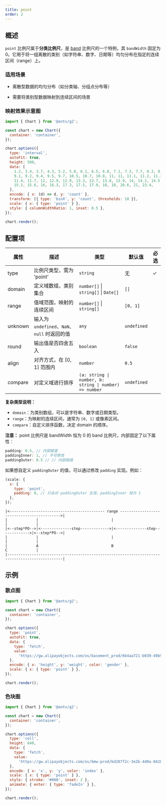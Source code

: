 ```yaml
---
title: point
order: 2
---
```


## 概述

`point` 比例尺属于**分类比例尺**，是 [band](/manual/core/scale/band) 比例尺的一个特例，其 `bandWidth` 固定为 0。它用于将一组离散的类别（如字符串、数字、日期等）均匀分布在指定的连续区间（range）上。

### 适用场景

- 离散型数据的均匀分布（如分类轴、分组点分布等）

- 需要将类别型数据映射到连续区间的场景

### 映射效果示意图

```js | ob { inject: true }
import { Chart } from '@antv/g2';

const chart = new Chart({
  container: 'container',
});

chart.options({
  type: 'interval',
  autoFit: true,
  height: 500,
  data: [
    1.2, 3.4, 3.7, 4.3, 5.2, 5.8, 6.1, 6.5, 6.8, 7.1, 7.3, 7.7, 8.3, 8.6, 8.8,
    9.1, 9.2, 9.4, 9.5, 9.7, 10.5, 10.7, 10.8, 11, 11, 11.1, 11.2, 11.3, 11.4,
    11.4, 11.7, 12, 12.9, 12.9, 13.3, 13.7, 13.8, 13.9, 14, 14.2, 14.5, 15,
    15.2, 15.6, 16, 16.3, 17.3, 17.5, 17.9, 18, 18, 20.6, 21, 23.4,
  ],
  encode: { x: (d) => d, y: 'count' },
  transform: [{ type: 'binX', y: 'count', thresholds: 10 }],
  scale: { x: { type: 'point' } },
  style: { columnWidthRatio: 1, inset: 0.5 },
});

chart.render();
```

## 配置项

| 属性    | 描述                                         | 类型                                                   | 默认值      | 必选 |
| ------- | -------------------------------------------- | ------------------------------------------------------ | ----------- | ---- |
| type    | 比例尺类型，需为 'point'                     | `string`                                               | 无          | ✓    |
| domain  | 定义域数组，类别集合                         | `number[]` \| `string[]` \| `Date[]`                   | `[]`        |      |
| range   | 值域范围，映射的连续区间                     | `number[]` \| `string[]`                               | `[0, 1]`    |      |
| unknown | 输入为 `undefined`、`NaN`、`null` 时返回的值 | `any`                                                  | `undefined` |      |
| round   | 输出值是否四舍五入                           | `boolean`                                              | `false`     |      |
| align   | 对齐方式，在 [0, 1] 范围内                   | `number`                                               | `0.5`       |      |
| compare | 对定义域进行排序                             | `(a: string \| number, b: string \| number) => number` | `undefined` |      |

**复杂类型说明：**

- `domain`：为类别数组，可以是字符串、数字或日期类型。
- `range`：为映射的连续区间，通常为 `[0, 1]` 或像素区间。
- `compare`：自定义排序函数，决定 domain 的顺序。

**注意：** point 比例尺是 bandWidth 恒为 0 的 band 比例尺，内部固定了以下属性：

```js
padding: 0.5, // 内部赋值
paddingInner: 1, // 不可修改
paddingOuter: 0.5 // // 内部赋值
```

如果想自定义 `paddingOuter` 的值，可以通过修改 `padding` 实现。例如：

```js
(scale: {
  x: {
    type: 'point',
    padding: 0, // 只会对 paddingOuter 生效，paddingInner 恒为 1
  },
});
```

```plan
|<------------------------------------------- range ------------------------------------------->|
|             |                                 |                                 |             |
|<--step*PO-->|<--------------step------------->|<--------------step------------->|<--step*PO-->|
|             |                                 |                                 |             |
|             A                                 B                                 C             |
|-----------------------------------------------------------------------------------------------|

```

## 示例

### 散点图

```js | ob { inject: true }
import { Chart } from '@antv/g2';

const chart = new Chart({
  container: 'container',
});

chart.options({
  type: 'point',
  autoFit: true,
  data: {
    type: 'fetch',
    value:
      'https://gw.alipayobjects.com/os/basement_prod/6b4aa721-b039-49b9-99d8-540b3f87d339.json',
  },
  encode: { x: 'height', y: 'weight', color: 'gender' },
  scale: { x: { type: 'point' } },
});

chart.render();
```

### 色块图

```js | ob { inject: true }
import { Chart } from '@antv/g2';

const chart = new Chart({
  container: 'container',
});

chart.options({
  type: 'cell',
  height: 640,
  data: {
    type: 'fetch',
    value:
      'https://gw.alipayobjects.com/os/bmw-prod/bd287f2c-3e2b-4d0a-8428-6a85211dce33.json',
  },
  encode: { x: 'x', y: 'y', color: 'index' },
  scale: { x: { type: 'point' } },
  style: { stroke: '#000', inset: 2 },
  animate: { enter: { type: 'fadeIn' } },
});

chart.render();
```
